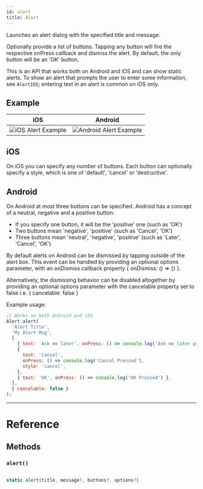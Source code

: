 ```yaml
---
id: alert
title: Alert
---
```


Launches an alert dialog with the specified title and message.

Optionally provide a list of buttons. Tapping any button will fire the respective onPress callback and dismiss the alert. By default, the only button will be an 'OK' button.

This is an API that works both on Android and iOS and can show static alerts. To show an alert that prompts the user to enter some information, see `AlertIOS`; entering text in an alert is common on iOS only.

## Example

| iOS | Android |
| --- | --- |
| ![iOS Alert Example](https://reactnative.dev/docs/assets/Alert/exampleios.gif) | ![Android Alert Example](https://reactnative.dev/docs/assets/Alert/exampleandroid.gif) |

## iOS

On iOS you can specify any number of buttons. Each button can optionally specify a style, which is one of 'default', 'cancel' or 'destructive'.

## Android

On Android at most three buttons can be specified. Android has a concept of a neutral, negative and a positive button:

- If you specify one button, it will be the 'positive' one (such as 'OK')
- Two buttons mean 'negative', 'positive' (such as 'Cancel', 'OK')
- Three buttons mean 'neutral', 'negative', 'positive' (such as 'Later', 'Cancel', 'OK')

By default alerts on Android can be dismissed by tapping outside of the alert box. This event can be handled by providing an optional options parameter, with an onDismiss callback property { onDismiss: () => {} }.

Alternatively, the dismissing behavior can be disabled altogether by providing an optional options parameter with the cancelable property set to false i.e. { cancelable: false }

Example usage:

```jsx
// Works on both Android and iOS
Alert.alert(
  'Alert Title',
  'My Alert Msg',
  [
    { text: 'Ask me later', onPress: () => console.log('Ask me later pressed') },
    {
      text: 'Cancel',
      onPress: () => console.log('Cancel Pressed'),
      style: 'cancel',
    },
    { text: 'OK', onPress: () => console.log('OK Pressed') },
  ],
  { cancelable: false }
);
```

---

# Reference

## Methods

### `alert()`

```jsx

static alert(title, message?, buttons?, options?)

```
